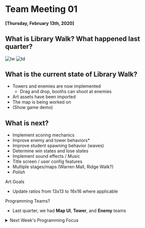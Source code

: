 # Team Meeting 01
#### [Thursday, February 13th, 2020]

## What is Library Walk? What happened last quarter?
![lw](https://lh3.googleusercontent.com/proxy/-JZ4mKEmBIshn9tauiCcBPfkLmC3kxLT1itUt_Dyb3434dSwg08EM418MrbonXymY_AnEy-xrDKi6e4JVjO5cifMknTj9A4ZTSnyE9rG1uYpeRrASdmXp0w65-tV)
![td](https://lh3.googleusercontent.com/proxy/4PwIir0sFx5qNDN9qlnHHcpJVIh3AWc5Ovvgalp8E9Z2tGtyC7XEfH6YeoWDtM8gbvehh6QBxsI6418GcW73itKWYokQ_NTamRaO5x7d)

## What is the current state of Library Walk?
- Towers and enemies are now implemented
  - Drag and drop, booths can shoot at enemies
- Art assets have been imported
- The map is being worked on
- (Show game demo)

## What is next?
- Implement scoring mechanics
- Improve enemy and tower behaviors*
- Improve student spawning behavior (waves)
- Determine win states and lose states
- Implement sound effects / Music
- Title screen / user config features
- Multiple stages/maps (Warren Mall, Ridge Walk?)
- *Polish*

Art Goals
- Update ratios from 13x13 to 16x16 where applicable

Programming Teams?
- Last quarter, we had **Map UI**, **Tower**, and **Enemy** teams

<details>
<summary>Next Week's Programming Focus</summary>
  Unity Events!
</details>
